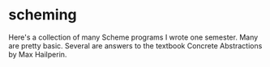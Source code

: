 scheming
========

Here's a collection of many Scheme programs I wrote one semester. Many are pretty basic. Several are answers to the textbook Concrete Abstractions by Max Hailperin.
